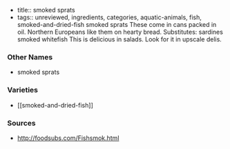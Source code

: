 - title:: smoked sprats
- tags:: unreviewed, ingredients, categories, aquatic-animals, fish, smoked-and-dried-fish
smoked sprats These come in cans packed in oil. Northern Europeans like them on hearty bread. Substitutes: sardines smoked whitefish This is delicious in salads. Look for it in upscale delis.

### Other Names

* smoked sprats

### Varieties

* [[smoked-and-dried-fish]]

### Sources
* http://foodsubs.com/Fishsmok.html
